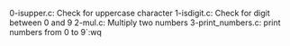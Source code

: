 0-isupper.c: Check for uppercase character
1-isdigit.c: Check for digit between 0 and 9
2-mul.c: Multiply two numbers
3-print_numbers.c: print numbers from 0 to 9`:wq

